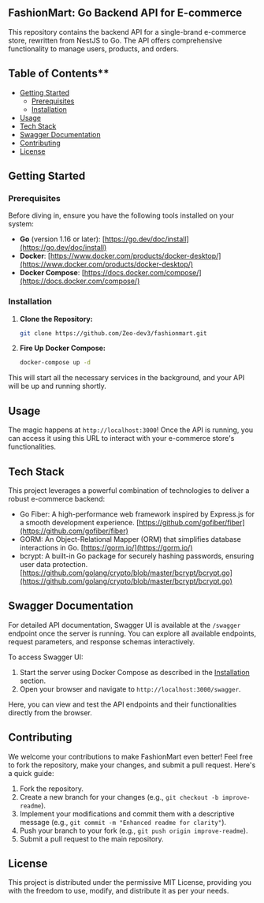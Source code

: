 ## FashionMart: Go Backend API for E-commerce

This repository contains the backend API for a single-brand e-commerce store, rewritten from NestJS to Go. The API offers comprehensive functionality to manage users, products, and orders.

## Table of Contents\*\*

- [Getting Started](#getting-started)
  - [Prerequisites](#prerequisites)
  - [Installation](#installation)
- [Usage](#usage)
- [Tech Stack](#tech-stack)
- [Swagger Documentation](#swagger-documentation)
- [Contributing](#contributing)
- [License](#license)

## Getting Started

### Prerequisites

Before diving in, ensure you have the following tools installed on your system:

- **Go** (version 1.16 or later): [https://go.dev/doc/install](https://go.dev/doc/install)
- **Docker**: [https://www.docker.com/products/docker-desktop/](https://www.docker.com/products/docker-desktop/)
- **Docker Compose**: [https://docs.docker.com/compose/](https://docs.docker.com/compose/)

### Installation

1. **Clone the Repository:**

   ```bash
   git clone https://github.com/Zeo-dev3/fashionmart.git
   ```

2. **Fire Up Docker Compose:**

   ```bash
   docker-compose up -d
   ```

This will start all the necessary services in the background, and your API will be up and running shortly.

## Usage

The magic happens at `http://localhost:3000`! Once the API is running, you can access it using this URL to interact with your e-commerce store's functionalities.

## Tech Stack

This project leverages a powerful combination of technologies to deliver a robust e-commerce backend:

- Go Fiber: A high-performance web framework inspired by Express.js for a smooth development experience. [https://github.com/gofiber/fiber](https://github.com/gofiber/fiber)
- GORM: An Object-Relational Mapper (ORM) that simplifies database interactions in Go. [https://gorm.io/](https://gorm.io/)
- bcrypt: A built-in Go package for securely hashing passwords, ensuring user data protection. [https://github.com/golang/crypto/blob/master/bcrypt/bcrypt.go](https://github.com/golang/crypto/blob/master/bcrypt/bcrypt.go)

## Swagger Documentation

For detailed API documentation, Swagger UI is available at the `/swagger` endpoint once the server is running. You can explore all available endpoints, request parameters, and response schemas interactively.

To access Swagger UI:

1. Start the server using Docker Compose as described in the [Installation](#installation) section.
2. Open your browser and navigate to `http://localhost:3000/swagger`.

Here, you can view and test the API endpoints and their functionalities directly from the browser.

## Contributing

We welcome your contributions to make FashionMart even better! Feel free to fork the repository, make your changes, and submit a pull request. Here's a quick guide:

1. Fork the repository.
2. Create a new branch for your changes (e.g., `git checkout -b improve-readme`).
3. Implement your modifications and commit them with a descriptive message (e.g., `git commit -m "Enhanced readme for clarity"`).
4. Push your branch to your fork (e.g., `git push origin improve-readme`).
5. Submit a pull request to the main repository.

## License

This project is distributed under the permissive MIT License, providing you with the freedom to use, modify, and distribute it as per your needs.
